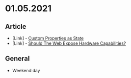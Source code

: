 # 01.05.2021

## Article

- \[Link\] - [Custom Properties as State](https://css-tricks.com/custom-properties-as-state/)
- \[Link\] - [Should The Web Expose Hardware Capabilities?](https://www.smashingmagazine.com/2021/01/web-expose-hardware-capabilities/)

## General

- Weekend day
